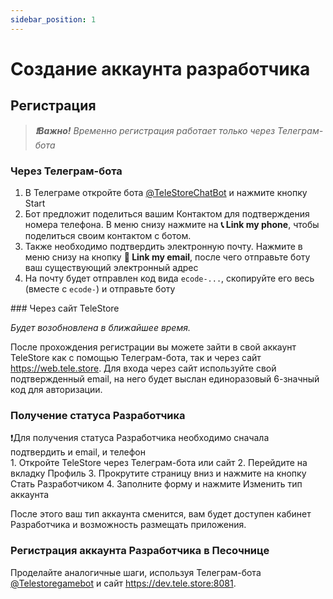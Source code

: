```yaml
---
sidebar_position: 1
---
```


# Создание аккаунта разработчика



## Регистрация

   > ***❗️Важно!** Временно регистрация работает только через Телеграм-бота*

### Через Телеграм-бота

1. В Телеграме откройте бота [@TeleStoreChatBot](https://t.me/TeleStoreChatBot) и нажмите кнопку Start
2. Бот предложит поделиться вашим Контактом для подтверждения номера телефона. В меню снизу нажмите на <span className="button">**📞 Link my phone**</span>,
чтобы поделиться своим контактом с ботом.
3. Также необходимо подтвердить электронную почту. Нажмите в меню снизу на кнопку <span className="button">**📧 Link my email**</span>, после чего отправьте боту ваш существующий электронный адрес
4. На почту будет отправлен код вида `ecode-...`, скопируйте его весь (вместе с `ecode-`) и отправьте боту

<div className="disabled">
### Через сайт TeleStore

*Будет возобновлена в ближайшее время.*
</div>

[//]: # ()
[//]: # (## Регистрация через сайт)

[//]: # ()
[//]: # (1. На данный момент вы можете зарегистрироваться с помощью email-адреса или аккаунта Telegram. )

[//]: # ()
[//]: # (   > ***❗️ Важно!** Регистрация по номеру телефона временно не работает. Для подтверждения номера телефона, пожалуйста, используйте Телеграм-бота [@TeleStoreChatBot]&#40;https://t.me/TeleStoreChatBot&#41;️*)

[//]: # ()
[//]: # ()
[//]: # (   > *💡 В скором времени будет возобновлена авторизация через телефон, а также добавлена авторизация через Google, Twitter, Facebook и Apple*)

[//]: # ()
[//]: # (2. ... продолжение следует ...)


После прохождения регистрации вы можете зайти в свой аккаунт TeleStore как с помощью Телеграм-бота, так и через сайт https://web.tele.store. Для входа через сайт используйте свой подтвержденный email, на него будет выслан единоразовый 6-значный код для авторизации.

### Получение статуса Разработчика

<div className="important">❗Для получения статуса Разработчика необходимо сначала подтвердить и email, и телефон</div>
1. Откройте TeleStore через Телеграм-бота или сайт
2. Перейдите на вкладку <span className="button">Профиль</span>
3. Прокрутите страницу вниз и нажмите на кнопку <span className="button">Стать Разработчиком</span>
4. Заполните форму и нажмите <span className="button">Изменить тип аккаунта</span>

После этого ваш тип аккаунта сменится, вам будет доступен кабинет Разработчика и возможность размещать приложения.

### Регистрация аккаунта Разработчика в Песочнице

Проделайте аналогичные шаги, используя Телеграм-бота [@Telestoregamebot](https://t.me/Telestoregamebot) и сайт https://dev.tele.store:8081.